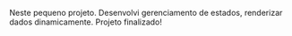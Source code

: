 Neste pequeno projeto. Desenvolvi gerenciamento de estados, renderizar dados dinamicamente. Projeto finalizado!
